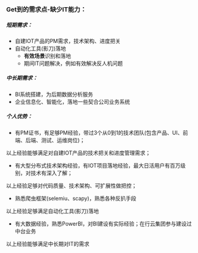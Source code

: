 ### Get到的需求点-缺少IT能力：

##### 短期需求：

- 自建IOT产品的PM需求，技术架构、进度把关
- 自动化工具(影刀)落地
  - **有效场景**识别和落地
  - 期间IT问题解决，例如有效解决反人机问题

##### 中长期需求：

- BI系统搭建，为后期数据分析服务
- 企业信息化、智能化，落地一些契合公司业务系统



##### 个人优势：

- 有PM证书，有足够PM经验，带过3个从0到1的技术团队(包含产品、UI、前端、后端、测试、运维岗位)；

以上经验能够满足对自建IOT产品的技术把关和进度管理需求；

- 有大型分布式技术架构经验，有IOT项目落地经验，最大日活用户有百万级别，对技术有深入了解；

以上经验足够对代码质量、技术架构、可扩展性做把控；

- 熟悉爬虫框架(selemiu、scapy)，熟悉各种反扒手段

以上经验足够满足自动化工具(影刀)落地

- 有大数据经验，熟悉PowerBI，对BI建设有实际经验；在行云集团参与建设过中台业务

以上经验能够满足中长期对IT的需求





